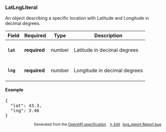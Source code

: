 <!--- This is a generated file, do not edit! -->
<!--- [START woosmap_http_schema_latlngliteral] -->
<h3 class="schema-object" id="LatLngLiteral">LatLngLiteral</h3>

An object describing a specific location with Latitude and Longitude in decimal degrees.

| Field                                                                                        | Required     | Type   | Description                                                                        |
| :------------------------------------------------------------------------------------------- | ------------ | ------ | ---------------------------------------------------------------------------------- |
| <h4 id="LatLngLiteral-lat" class="add-link schema-object-property-key"><code>lat</code></h4> | **required** | number | <div class="nonref-property-description"><p>Latitude in decimal degrees</p></div>  |
| <h4 id="LatLngLiteral-lng" class="add-link schema-object-property-key"><code>lng</code></h4> | **required** | number | <div class="nonref-property-description"><p>Longitude in decimal degrees</p></div> |

<h4 class="schema-object-example" id="LatLngLiteral-example">Example</h4>

<pre class="notranslate lang-json prettyprint">{
  "lat": 43.3,
  "lng": 3.46
}</pre>

<p style="text-align: right; font-size: smaller;">Generated from the <a data-label="openapi-github" href="https://github.com/woosmap/openapi-specification" title="Woosmap OpenAPI Specification" class="external">OpenAPI specification</a>.
<a data-label="openapi-github-woosmap-http-schema-latlngliteral" data-action="edit" style="margin-left: 5px;" href="https://github.com/woosmap/openapi-specification/blob/main/specification/schemas/LatLngLiteral.yml" title="Edit on GitHub">✎ Edit</a>
<a data-label="openapi-github-woosmap-http-schema-latlngliteral" data-action="bug" style="margin-left: 5px;" href="https://github.com/woosmap/openapi-specification/issues/new?assignees=&labels=type%3A+bug%2C+triage+me&template=bug_report.md&title=[schemas] Bug - LatLngLiteral" title="File bug for schemas on GitHub"><span class="material-icons">bug_report</span> Report bug</a>
</p>

<!--- [END woosmap_http_schema_latlngliteral] -->
